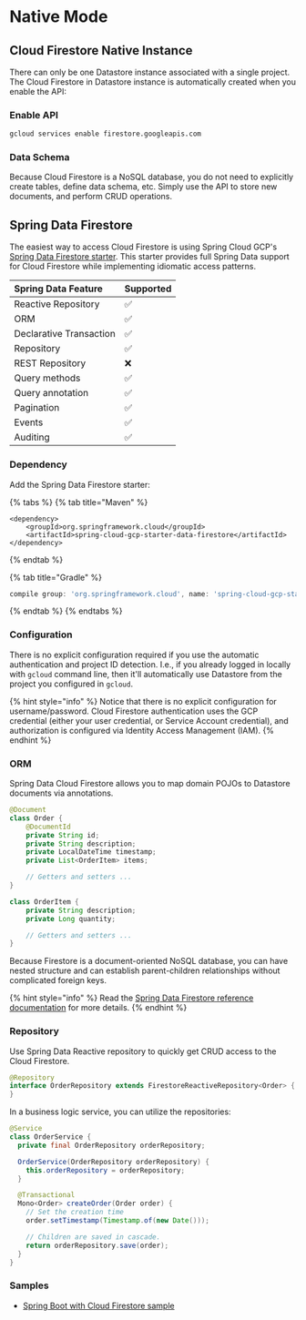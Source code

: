 # Native Mode

## Cloud Firestore Native Instance

There can only be one Datastore instance associated with a single project. The Cloud Firestore in Datastore instance is automatically created when you enable the API:

### Enable API

```bash
gcloud services enable firestore.googleapis.com
```

### Data Schema

Because Cloud Firestore is a NoSQL database, you do not need to explicitly create tables, define data schema, etc. Simply use the API to store new documents, and perform CRUD operations.

## Spring Data Firestore

The easiest way to access Cloud Firestore is using Spring Cloud GCP's [Spring Data Firestore starter](https://cloud.spring.io/spring-cloud-static/spring-cloud-gcp/current/reference/html/#spring-data-reactive-repositories-for-cloud-firestore). This starter provides full Spring Data support for Cloud Firestore while implementing idiomatic access patterns.

| Spring Data Feature | Supported |
| :--- | :--- |
| Reactive Repository | ✅ |
| ORM | ✅ |
| Declarative Transaction | ✅ |
| Repository | ✅ |
| REST Repository | ❌ |
| Query methods | ✅ |
| Query annotation | ✅ |
| Pagination | ✅ |
| Events | ✅ |
| Auditing | ✅ |

### Dependency

Add the Spring Data Firestore starter:

{% tabs %}
{% tab title="Maven" %}
```markup
<dependency>
    <groupId>org.springframework.cloud</groupId>
    <artifactId>spring-cloud-gcp-starter-data-firestore</artifactId>
</dependency>
```
{% endtab %}

{% tab title="Gradle" %}
```groovy
compile group: 'org.springframework.cloud', name: 'spring-cloud-gcp-starter-data-firestore'
```
{% endtab %}
{% endtabs %}

### Configuration

There is no explicit configuration required if you use the automatic authentication and project ID detection. I.e., if you already logged in locally with `gcloud` command line, then it'll automatically use Datastore from the project you configured in `gcloud`.

{% hint style="info" %}
Notice that there is no explicit configuration for username/password. Cloud Firestore authentication uses the GCP credential \(either your user credential, or Service Account credential\), and authorization is configured via Identity Access Management \(IAM\).
{% endhint %}

### ORM

Spring Data Cloud Firestore allows you to map domain POJOs to Datastore documents via annotations.

```java
@Document
class Order {
    @DocumentId
    private String id;
    private String description;
    private LocalDateTime timestamp;
    private List<OrderItem> items;

    // Getters and setters ...
}

class OrderItem {
    private String description;
    private Long quantity;

    // Getters and setters ...
}
```

Because Firestore is a document-oriented NoSQL database, you can have nested structure and can establish parent-children relationships without complicated foreign keys.

{% hint style="info" %}
Read the [Spring Data Firestore reference documentation](https://cloud.spring.io/spring-cloud-static/spring-cloud-gcp/current/reference/html/#object-mapping-3) for more details.
{% endhint %}

### Repository

Use Spring Data Reactive repository to quickly get CRUD access to the Cloud Firestore.

```java
@Repository
interface OrderRepository extends FirestoreReactiveRepository<Order> {
}
```

In a business logic service, you can utilize the repositories:

```java
@Service
class OrderService {
  private final OrderRepository orderRepository;

  OrderService(OrderRepository orderRepository) {
    this.orderRepository = orderRepository;
  }

  @Transactional
  Mono<Order> createOrder(Order order) {
    // Set the creation time
    order.setTimestamp(Timestamp.of(new Date()));

    // Children are saved in cascade.
    return orderRepository.save(order);
  }
}
```

### Samples

* [Spring Boot with Cloud Firestore sample](https://github.com/spring-cloud/spring-cloud-gcp/tree/master/spring-cloud-gcp-data-firestore)
